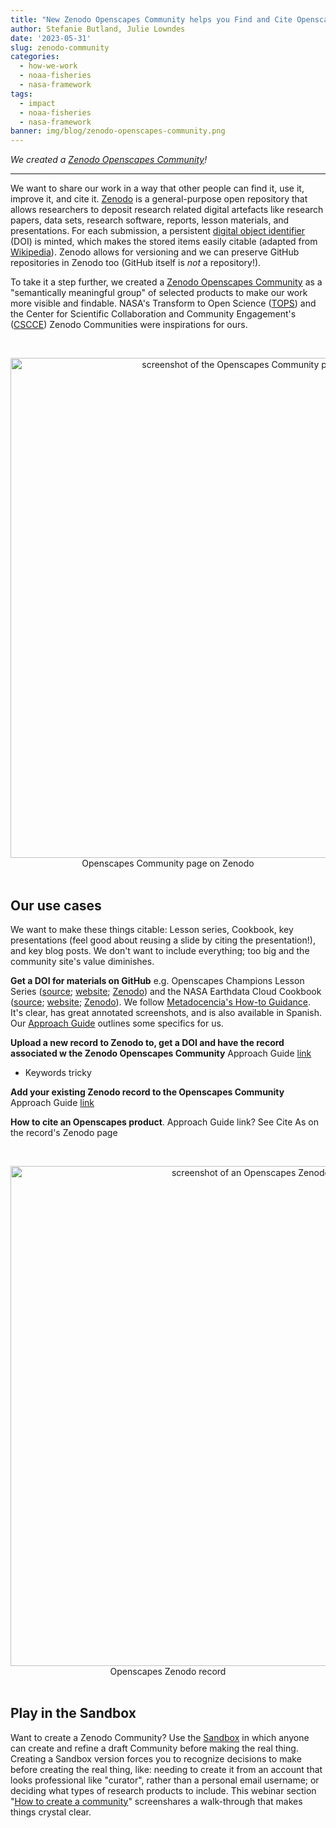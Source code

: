 ```yaml
---
title: "New Zenodo Openscapes Community helps you Find and Cite Openscapes things"
author: Stefanie Butland, Julie Lowndes
date: '2023-05-31'
slug: zenodo-community
categories:
  - how-we-work
  - noaa-fisheries
  - nasa-framework
tags:
  - impact
  - noaa-fisheries
  - nasa-framework
banner: img/blog/zenodo-openscapes-community.png
---
```


*We created a [Zenodo Openscapes Community](https://zenodo.org/communities/openscapes)!*

------------------------------------------------------------------------

We want to share our work in a way that other people can find it, use it, improve it, and cite it. [Zenodo](https://zenodo.org/) is a general-purpose open repository that allows researchers to deposit research related digital artefacts like research papers, data sets, research software, reports, lesson materials, and presentations. For each submission, a persistent [digital object identifier](https://en.wikipedia.org/wiki/Digital_object_identifier "Digital object identifier") (DOI) is minted, which makes the stored items easily citable (adapted from [Wikipedia](https://en.wikipedia.org/wiki/Zenodo)). Zenodo allows for versioning and we can preserve GitHub repositories in Zenodo too (GitHub itself is *not* a repository!).

To take it a step further, we created a [Zenodo Openscapes Community](https://zenodo.org/communities/openscapes/) as a "semantically meaningful group" of selected products to make our work more visible and findable. NASA's Transform to Open Science ([TOPS](https://zenodo.org/communities/tops/)) and the Center for Scientific Collaboration and Community Engagement's ([CSCCE](https://zenodo.org/communities/cscce/)) Zenodo Communities were inspirations for ours.

<br> <center><a><img src="/img/blog/zenodo-openscapes-community.png" width="800px" alt="screenshot of the Openscapes Community page on Zenodo"></a><figcaption>Openscapes Community page on Zenodo</figcaption></center> <br>

## Our use cases

We want to make these things citable: Lesson series, Cookbook, key presentations (feel good about reusing a slide by citing the presentation!), and key blog posts. We don't want to include everything; too big and the community site's value diminishes.

**Get a DOI for materials on GitHub** e.g. Openscapes Champions Lesson Series ([source](https://github.com/openscapes/series); [website](https://openscapes.github.io/series/); [Zenodo](https://zenodo.org/record/7407247)) and the NASA Earthdata Cloud Cookbook ([source](https://github.com/nasa-openscapes/earthdata-cloud-cookbook); [website](https://nasa-openscapes.github.io/earthdata-cloud-cookbook/); [Zenodo](https://zenodo.org/record/778671)). We follow [Metadocencia\'s How-to Guidance](https://www.metadocencia.org/en/post/compartirmaterialdoi/). It\'s clear, has great annotated screenshots, and is also available in Spanish. Our [Approach Guide](https://openscapes.github.io/approach-guide/approach/documentation.html#make-our-documentation-citable) outlines some specifics for us.

**Upload a new record to Zenodo to, get a DOI and have the record associated w the Zenodo Openscapes Community** Approach Guide [link](https://openscapes.github.io/approach-guide/approach/tooling.html#how-to-publish-a-new-record-in-zenodo-to-get-a-doi)

-   Keywords tricky

**Add your existing Zenodo record to the Openscapes Community** Approach Guide [link](https://openscapes.github.io/approach-guide/approach/tooling.html#how-to-add-your-existing-zenodo-record-to-the-zenodo-openscapes-community)

**How to cite an Openscapes product**. Approach Guide link? See Cite As on the record's Zenodo page

<br> <center><a><img src="/img/blog/XXXX.png" width="800px" alt="screenshot of an Openscapes Zenodo record"></a><figcaption>Openscapes Zenodo record</figcaption></center> <br>

<!--# We should use this opportunity to cite the resources we list here, with a references section at bottom -->

## Play in the Sandbox

Want to create a Zenodo Community? Use the [Sandbox](https://sandbox.zenodo.org/) in which anyone can create and refine a draft Community before making the real thing. Creating a Sandbox version forces you to recognize decisions to make before creating the real thing, like: needing to create it from an account that looks professional like \"curator\", rather than a personal email username; or deciding what types of research products to include. This webinar section \"[How to create a community](https://youtu.be/yj2r8RayIX8?t=734)\" screenshares a walk-through that makes things crystal clear.
